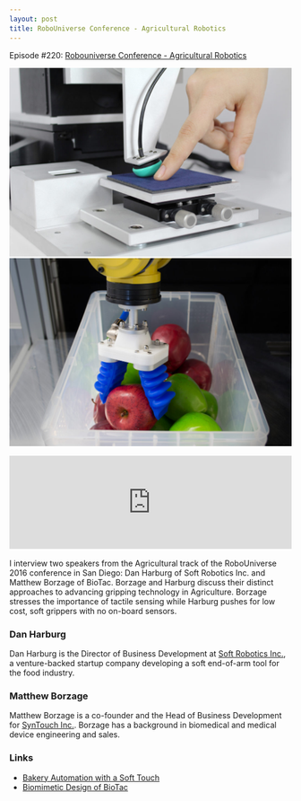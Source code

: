 ```yaml
---
layout: post
title: RoboUniverse Conference - Agricultural Robotics
---
```

Episode #220: <a href="http://robohub.org/robouniverse-conference-agricultural-robotics-part-1-of-2/">Robouniverse Conference - Agricultural Robotics</a>

![biotac](/assets/biotac.jpg)
![softroboticsinc](/assets/softrobotics.jpg)
<iframe src="https://w.soundcloud.com/player/?url=https%3A//api.soundcloud.com/tracks/306122533&amp;color=ff5500&amp;auto_play=false&amp;hide_related=false&amp;show_comments=true&amp;show_user=true&amp;show_reposts=false" width="100%" height="166" frameborder="no" scrolling="no"></iframe>

I interview two speakers from the Agricultural track of the RoboUniverse 2016 conference in San Diego: Dan Harburg of Soft Robotics Inc. and Matthew Borzage of BioTac. Borzage and Harburg discuss their distinct approaches to advancing gripping technology in Agriculture. Borzage stresses the importance of tactile sensing while Harburg pushes for low cost, soft grippers with no on-board sensors.

<!--more-->
<h3>Dan Harburg</h3>

Dan Harburg is the Director of Business Development at <a href="http://www.softroboticsinc.com/">Soft Robotics Inc.</a>, a venture-backed startup company developing a soft end-of-arm tool for the food industry.


<h3>Matthew Borzage</h3>

Matthew Borzage is a co-founder and the Head of Business Development for <a href="https://www.syntouchinc.com/">SynTouch Inc.</a>. Borzage has a background in biomedical and medical device engineering and sales.


<h3>Links</h3>
<ul>
  <li><a href="https://www.youtube.com/watch?v=o8DoSvv4P3w">Bakery Automation with a Soft Touch</a></li>
  <li><a href="https://www.syntouchinc.com/biomimetic-process/">Biomimetic Design of BioTac</a></li>
</ul>
